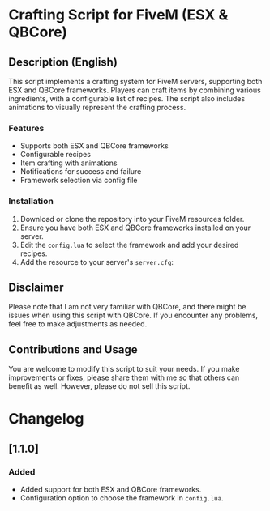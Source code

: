 # Crafting Script for FiveM (ESX & QBCore)

## Description (English)

This script implements a crafting system for FiveM servers, supporting both ESX and QBCore frameworks. Players can craft items by combining various ingredients, with a configurable list of recipes. The script also includes animations to visually represent the crafting process.

### Features
- Supports both ESX and QBCore frameworks
- Configurable recipes
- Item crafting with animations
- Notifications for success and failure
- Framework selection via config file

### Installation

1. Download or clone the repository into your FiveM resources folder.
2. Ensure you have both ESX and QBCore frameworks installed on your server.
3. Edit the `config.lua` to select the framework and add your desired recipes.
4. Add the resource to your server's `server.cfg`:


## Disclaimer

Please note that I am not very familiar with QBCore, and there might be issues when using this script with QBCore. If you encounter any problems, feel free to make adjustments as needed.

## Contributions and Usage

You are welcome to modify this script to suit your needs. If you make improvements or fixes, please share them with me so that others can benefit as well. However, please do not sell this script.



# Changelog

## [1.1.0]

### Added
- Added support for both ESX and QBCore frameworks.
- Configuration option to choose the framework in `config.lua`.

